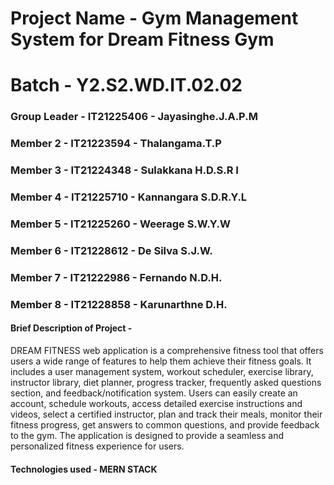  

# Project Name - Gym Management System for Dream Fitness Gym
# Batch - Y2.S2.WD.IT.02.02
### Group Leader - IT21225406 - Jayasinghe.J.A.P.M
### Member 2 - IT21223594 - Thalangama.T.P
### Member 3 - IT21224348 - Sulakkana H.D.S.R I
### Member 4 - IT21225710 - Kannangara S.D.R.Y.L 
### Member 5 - IT21225260 - Weerage S.W.Y.W
### Member 6 - IT21228612 - De Silva S.J.W.
### Member 7 - IT21222986 - Fernando N.D.H.
### Member 8 - IT21228858 - Karunarthne D.H. 

#### Brief Description of Project -

DREAM FITNESS web application is a comprehensive fitness tool that offers users a wide range of features to help them achieve their fitness goals. It includes a user management system, workout scheduler, exercise library, instructor library, diet planner, progress tracker, frequently asked questions section, and feedback/notification system. Users can easily create an account, schedule workouts, access detailed exercise instructions and videos, select a certified instructor, plan and track their meals, monitor their fitness progress, get answers to common questions, and provide feedback to the gym. The application is designed to provide a seamless and personalized fitness experience for users.


#### Technologies used - MERN STACK

 


